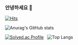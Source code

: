 ### 안녕하세요 👋
[![Hits](https://hits.seeyoufarm.com/api/count/incr/badge.svg?url=https%3A%2F%2Fgithub.com%2Fgjbae1212%2Fhye-on&count_bg=%23FFAEE1&title_bg=%23FFF6FF&icon=&icon_color=%23E7E7E7&title=hits&edge_flat=false)](https://hits.seeyoufarm.com)

![Anurag's GitHub stats](https://github-readme-stats.vercel.app/api?username=hye-on&show_icons=true&theme=buefy&count_private=true) <br>

[![Solved.ac Profile](http://mazassumnida.wtf/api/v2/generate_badge?boj=ain0103)](https://solved.ac/ain0103/) &nbsp; 
![Top Langs](https://github-readme-stats.vercel.app/api/top-langs/?username=hye-on&layout=compact&theme=vue) 
<!--

**hye-on/hye-on** is a ✨ _special_ ✨ repository because its `README.md` (this file) appears on your GitHub profile.

Here are some ideas to get you started:

- 🔭 I’m currently working on ...
- 🌱 I’m currently learning ...
- 👯 I’m looking to collaborate on ...
- 🤔 I’m looking for help with ...
- 💬 Ask me about ...
- 📫 How to reach me: ...
- 😄 Pronouns: ...
- ⚡ Fun fact: ...
-->
